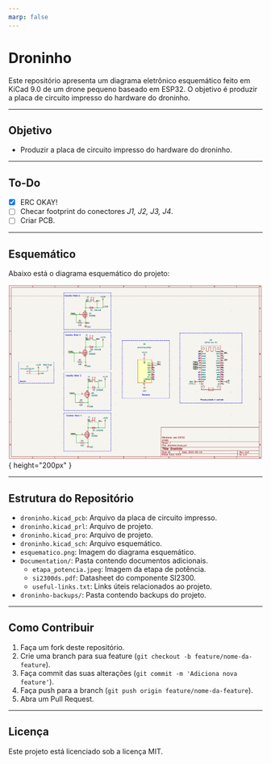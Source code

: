 ```yaml
---
marp: false
---
```

# Droninho

Este repositório apresenta um diagrama eletrônico esquemático feito em KiCad 9.0 de um drone pequeno baseado em ESP32. O objetivo é produzir a placa de circuito impresso do hardware do droninho.

---

## Objetivo

- Produzir a placa de circuito impresso do hardware do droninho.

---

## To-Do

- [x] ERC OKAY!
- [ ] Checar footprint do conectores *J1, J2, J3, J4*.
- [ ] Criar PCB.

---
 
## Esquemático

Abaixo está o diagrama esquemático do projeto:

![Esquemático](esquematico.png){ height="200px" }

---

## Estrutura do Repositório

- `droninho.kicad_pcb`: Arquivo da placa de circuito impresso.
- `droninho.kicad_prl`: Arquivo de projeto.
- `droninho.kicad_pro`: Arquivo de projeto.
- `droninho.kicad_sch`: Arquivo esquemático.
- `esquematico.png`: Imagem do diagrama esquemático.
- `Documentation/`: Pasta contendo documentos adicionais.
  - `etapa_potencia.jpeg`: Imagem da etapa de potência.
  - `si2300ds.pdf`: Datasheet do componente SI2300.
  - `useful-links.txt`: Links úteis relacionados ao projeto.
- `droninho-backups/`: Pasta contendo backups do projeto.

---

## Como Contribuir

1. Faça um fork deste repositório.
2. Crie uma branch para sua feature (`git checkout -b feature/nome-da-feature`).
3. Faça commit das suas alterações (`git commit -m 'Adiciona nova feature'`).
4. Faça push para a branch (`git push origin feature/nome-da-feature`).
5. Abra um Pull Request.

---

## Licença

Este projeto está licenciado sob a licença MIT.